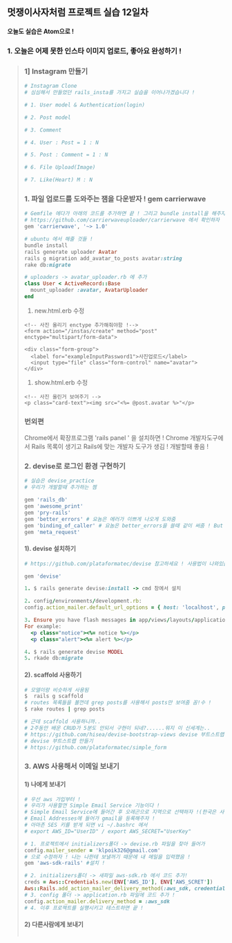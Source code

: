 ## 멋쟁이사자처럼 프로젝트 실습 12일차

#### 오늘도 실습은 Atom으로 ! 



### 1. 오늘은 어제 못한 인스타 이미지 업로드, 좋아요 완성하기 !

> ### 1] Instagram 만들기
>
> ```ruby
> # Instagram Clone 
> # 심심해서 만들었던 rails_insta를 가지고 실습을 이어나가겠습니다 !
>
> # 1. User model & Authentication(login)
>
> # 2. Post model 
>
> # 3. Comment
>
> # 4. User : Post = 1 : N
>
> # 5. Post : Comment = 1 : N
>
> # 6. File Upload(Image)
>
> # 7. Like(Heart) M : N
> ```
>
> ### 1. 파일 업로드를 도와주는 잼을 다운받자 ! gem carrierwave 
>
> ```ruby
> # Gemfile 에다가 아래의 코드를 추가하면 끝 ! 그리고 bundle install을 해주자 !
> # https://github.com/carrierwaveuploader/carrierwave 에서 확인하자
> gem 'carrierwave', '~> 1.0'
>
> # ubuntu 에서 해줄 것들 !
> bundle install
> rails generate uploader Avatar
> rails g migration add_avatar_to_posts avatar:string
> rake db:migrate
>
> # uploaders -> avatar_uploader.rb 에 추가
> class User < ActiveRecord::Base
>   mount_uploader :avatar, AvatarUploader
> end
> ```
>
> 1. new.html.erb 수정
>
> ```erb
> <!-- 사진 올리기 enctype 추가해줘야함 !-->
> <form action="/instas/create" method="post" enctype="multipart/form-data">
>  
> <div class="form-group">
> 	<label for="exampleInputPassword1">사진업로드</label>
> 	<input type="file" class="form-control" name="avatar">
> </div>
> ```
>
> 1. show.html.erb 수정
>
> ```erb
> <!-- 사진 올린거 보여주기 -->
> <p class="card-text"><img src="<%= @post.avatar %>"</p>
> ```
>
>   
>
> ### 번외편
>
> Chrome에서 확장프로그램 'rails panel ' 을 설치하면 !  Chrome 개발자도구에서 Rails 목록이 생기고 Rails에 맞는 개발자 도구가 생김 ! 개발할때 좋음 !
>
> 
>
> ### 2. devise로 로그인 환경 구현하기
>
> ```ruby
> # 실습은 devise_practice
> # 우리가 개발할때 추가하는 젬
>
> gem 'rails_db'
> gem 'awesome_print'
> gem 'pry-rails'
> gem 'better_errors' # 요놈은 에러가 이쁘게 나오게 도와줌
> gem 'binding_of_caller' # 요놈은 better_errors을 쓸때 같이 써줌 ! But 안써도됨 ! 근데 나는 쓸래
> gem 'meta_request'
> ```
>
> #### 1). devise 설치하기
>
> ```ruby
> # https://github.com/plataformatec/devise 참고하세요 ! 사용법이 나와있습니다 !
>
> gem 'devise'
>
> 1. $ rails generate devise:install -> cmd 창에서 설치
>
> 2. config/environments/development.rb:
> config.action_mailer.default_url_options = { host: 'localhost', port: 3000 }
>
> 3. Ensure you have flash messages in app/views/layouts/application.html.erb.
> For example:
> 	<p class="notice"><%= notice %></p>
> 	<p class="alert"><%= alert %></p>
>
> 4. $ rails generate devise MODEL
> 5. rkade db:migrate
> ```
>
> #### 2).  scaffold 사용하기
>
> ```ruby
> # 모델이랑 비슷하게 사용됨
> $  rails g scaffold
> # routes 목록들을 볼껀데 grep posts를 사용해서 posts만 보여줌 꼼!수 !
> $ rake routes | grep posts
>
> # 근데 scaffold 사용하니까.. 
> # 2주동안 배운 CRUD가 5분도 안되서 구현이 되네?......뭐지 이 신세계는..
> # https://github.com/hisea/devise-bootstrap-views devise 부트스트랩 사용하기
> # devise 부트스트랩 만들기
> # https://github.com/plataformatec/simple_form
> ```
>
>  
>
> ### 3. AWS 사용해서 이메일 보내기
>
> #### 1) 나에게 보내기
>
> ```ruby
> # 우선 aws 가입부터 !
> # 우리가 사용할껀 Simple Email Service 기능이다 !
> # Simple Email Service에 들어간 후 오레곤으로 지역으로 선택하자 !(한국은 사용하지 못함 ㅜ)
> # Email Addresses에 들어가 gmail을 등록해주자 !
> # 아마존 SES 키를 받게 되면 vi ~/.bashrc 에서 
> # export AWS_ID="UserID" / export AWS_SECRET="UserKey"
>
> # 1. 프로젝트에서 initializers폴더 -> devise.rb 파일을 찾아 들어가
> config.mailer_sender = 'klpoik326@gmail.com' 
> # 으로 수정하자 ! 나는 나한테 보낼꺼기 때문에 내 메일을 입력했음 !
> gem 'aws-sdk-rails' #설치 !
>
> # 2. initializers폴더 -> 새파일 aws-sdk.rb 에서 코드 추가!
> creds = Aws::Credentials.new(ENV['AWS_ID'], ENV['AWS_SCRET'])
> Aws::Rails.add_action_mailer_delivery_method(:aws_sdk, credentials: creds, region: 'us-west-2')
> # 3. config 폴더 -> application.rb 파일에 코드 추가 !
> config.action_mailer.delivery_method = :aws_sdk
> # 4. 이후 프로젝트를 실행시키고 테스트하면 끝 !
> ```
>
> #### 2) 다른사람에게 보내기
>
> ```ruby
>
> ```
>
> 
>
> 

